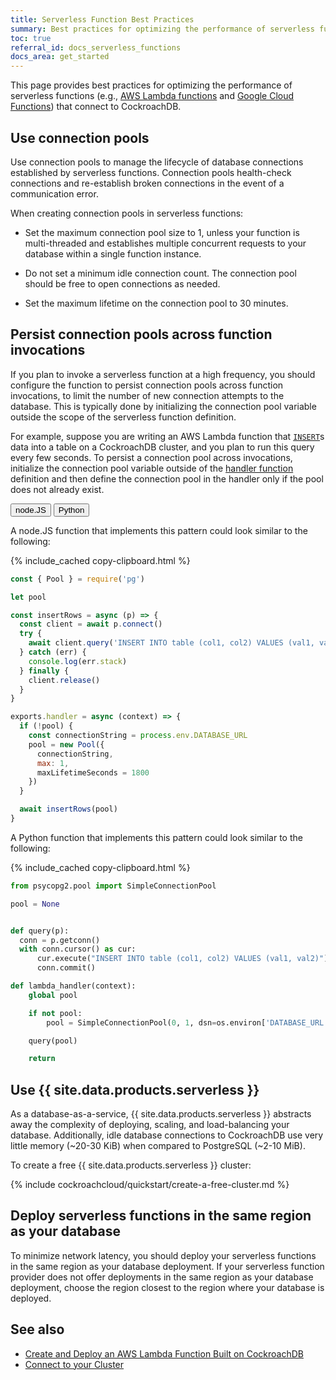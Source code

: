 ```yaml
---
title: Serverless Function Best Practices
summary: Best practices for optimizing the performance of serverless functions (e.g., AWS Lambda functions or Google Cloud Functions) that connect to CockroachDB.
toc: true
referral_id: docs_serverless_functions
docs_area: get_started
---
```


This page provides best practices for optimizing the performance of serverless functions (e.g., [AWS Lambda functions](https://aws.amazon.com/lambda) and [Google Cloud Functions](https://cloud.google.com/functions)) that connect to CockroachDB.

## Use connection pools

Use connection pools to manage the lifecycle of database connections established by serverless functions. Connection pools health-check connections and re-establish broken connections in the event of a communication error.

When creating connection pools in serverless functions:

- Set the maximum connection pool size to 1, unless your function is multi-threaded and establishes multiple concurrent requests to your database within a single function instance.

- Do not set a minimum idle connection count. The connection pool should be free to open connections as needed.

- Set the maximum lifetime on the connection pool to 30 minutes.

## Persist connection pools across function invocations

If you plan to invoke a serverless function at a high frequency, you should configure the function to persist connection pools across function invocations, to limit the number of new connection attempts to the database. This is typically done by initializing the connection pool variable outside the scope of the serverless function definition.

For example, suppose you are writing an AWS Lambda function that [`INSERT`](insert.html)s data into a table on a CockroachDB cluster, and you plan to run this query every few seconds. To persist a connection pool across invocations, initialize the connection pool variable outside of the [handler function](https://docs.aws.amazon.com/lambda/latest/dg/foundation-progmodel.html) definition and then define the connection pool in the handler only if the pool does not already exist.

<div class="filters clearfix">
  <button class="filter-button page-level" data-scope="node">node.JS</button>
  <button class="filter-button page-level" data-scope="python">Python</button>
</div>

<section class="filter-content" markdown="1" data-scope="node">

A node.JS function that implements this pattern could look similar to the following:

{% include_cached copy-clipboard.html %}
~~~ js
const { Pool } = require('pg')

let pool

const insertRows = async (p) => {
  const client = await p.connect()
  try {
    await client.query('INSERT INTO table (col1, col2) VALUES (val1, val2)')
  } catch (err) {
    console.log(err.stack)
  } finally {
    client.release()
  }
}

exports.handler = async (context) => {
  if (!pool) {
    const connectionString = process.env.DATABASE_URL
    pool = new Pool({
      connectionString,
      max: 1,
      maxLifetimeSeconds = 1800
    })
  }

  await insertRows(pool)
}
~~~

</section>

<section class="filter-content" markdown="1" data-scope="python">

A Python function that implements this pattern could look similar to the following:

{% include_cached copy-clipboard.html %}
~~~ python
from psycopg2.pool import SimpleConnectionPool

pool = None


def query(p):
  conn = p.getconn()
  with conn.cursor() as cur:
      cur.execute("INSERT INTO table (col1, col2) VALUES (val1, val2)")
      conn.commit()

def lambda_handler(context):
    global pool

    if not pool:
        pool = SimpleConnectionPool(0, 1, dsn=os.environ['DATABASE_URL'])

    query(pool)

    return
~~~

</section>

## Use {{ site.data.products.serverless }}

As a database-as-a-service, {{ site.data.products.serverless }} abstracts away the complexity of deploying, scaling, and load-balancing your database. Additionally, idle database connections to CockroachDB use very little memory (~20-30 KiB) when compared to PostgreSQL (~2-10 MiB).

To create a free {{ site.data.products.serverless }} cluster:

{% include cockroachcloud/quickstart/create-a-free-cluster.md %}

## Deploy serverless functions in the same region as your database

To minimize network latency, you should deploy your serverless functions in the same region as your database deployment. If your serverless function provider does not offer deployments in the same region as your database deployment, choose the region closest to the region where your database is deployed.

## See also

- [Create and Deploy an AWS Lambda Function Built on CockroachDB](deploy-lambda-function.html)
- [Connect to your Cluster](connect-to-the-database.html)
